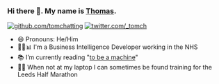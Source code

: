 ### Hi there 👋. My name is [Thomas](https://tomwillgoto.space).

[![github.com/tomchatting](https://img.shields.io/badge/GitHub-%40tomchatting-brightgreen?style=flat)](https://github.com/tomchatting) [![twitter.com/\_tomch](https://img.shields.io/badge/Twitter-%40__tomch-blue?style=flat)](https://twitter.com/_tomch)

- 😄 Pronouns: He/Him
- 👩‍💻📊 I'm a Business Intelligence Developer working in the NHS
- 📚 I’m currently reading "[to be a machine](https://www.theguardian.com/books/2017/mar/23/to-be-a-machine-by-mark-oconnell-review)"
- 🏃‍♂️ When not at my laptop I can sometimes be found training for the Leeds Half Marathon
